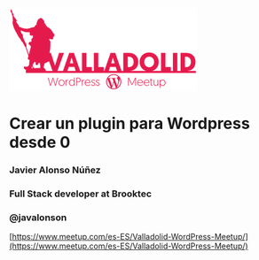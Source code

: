 
![alt text](slideres/wppucelameetup.png "WP Pucela meetup")

# Crear un plugin para Wordpress desde 0

### Javier Alonso Núñez

### Full Stack developer at Brooktec

### @javalonson

[https://www.meetup.com/es-ES/Valladolid-WordPress-Meetup/](https://www.meetup.com/es-ES/Valladolid-WordPress-Meetup/)